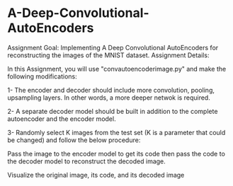# A-Deep-Convolutional-AutoEncoders
Assignment Goal:
Implementing A Deep Convolutional AutoEncoders for reconstructing the images of the MNIST dataset.
Assignment Details:

In this Assignment, you will use "convautoencoderimage.py" and make the following modifications:

1- The encoder and decoder should include more convolution, pooling, upsampling layers. In other words, a more deeper netwok is required.

2- A separate decoder model should be built in addition to the complete autoencoder and the encoder model.

3- Randomly select K images from the test set (K is a parameter that could be changed) and follow the below procedure:

Pass the image to the encoder model to get its code then pass the code to the decoder model to reconstruct the decoded image.

Visualize the original image, its code, and its decoded image
